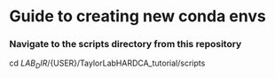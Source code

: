 # Guide to creating new conda envs

### Navigate to the scripts directory from this repository
  cd ${LAB_DIR}/${USER}/TaylorLabHARDCA_tutorial/scripts
